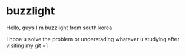 # buzzlight

Hello, guys I`m buzzlight from south korea 

I hpoe u solve the problem or understading whatever u studying after visiting my git  =]
